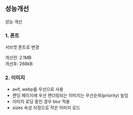 ## 성능개선

성능 개선

### 1. 폰트

서브셋 폰트로 변경

개선전: 2.1MB\
개선후: 268kB

### 2. 이미지

- avif, webp를 우선으로 사용
- 랜딩 페이지에 우선 렌더링되는 이미지는 우선순위(priority) 높임
- 이미지 로딩 중인 경우 blur 적용
- sizes 속성 지정으로 작은 이미지 로드
